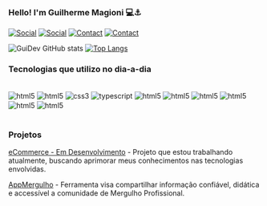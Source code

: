 

### Hello! I'm Guilherme Magioni 💻⚓

[![Social](https://img.shields.io/badge/LinkedIn-0077B5?style=for-the-badge&logo=linkedin&logoColor=white)](https://www.linkedin.com/in/guimagionidev/)
[![Social](https://img.shields.io/badge/GitLab-330F63?style=for-the-badge&logo=gitlab&logoColor=white)](https://gitlab.com/GuilhermeMDev)
[![Contact](https://img.shields.io/badge/Telegram-2CA5E0?style=for-the-badge&logo=telegram&logoColor=white)](https://t.me/guimagioni)
[![Contact](https://img.shields.io/badge/Discord-7289DA?style=for-the-badge&logo=discord&logoColor=white)]()

![GuiDev GitHub stats](https://github-readme-stats.vercel.app/api?username=GuilhermeMDev&show_icons=true&theme=darcula)
[![Top Langs](https://github-readme-stats.vercel.app/api/top-langs/?username=guilhermemdev&layout=compact)]()

### Tecnologias que utilizo no dia-a-dia

<div style="display: inline_block"><br/>
    <img align="center" alt="html5" src="https://img.shields.io/badge/Linux-FCC624?style=for-the-badge&logo=linux&logoColor=black" />
    <img align="center" alt="html5" src="https://img.shields.io/badge/HTML5-E34F26?style=for-the-badge&logo=html5&logoColor=white" />
    <img align="center" alt="css3" src="https://img.shields.io/badge/CSS3-1572B6?style=for-the-badge&logo=css3&logoColor=white" />
    <img align="center" alt="typescript" src="https://img.shields.io/badge/TypeScript-007ACC?style=for-the-badge&logo=typescript&logoColor=white" />
    <img align="center" alt="html5" src="https://img.shields.io/badge/Tailwind_CSS-38B2AC?style=for-the-badge&logo=tailwind-css&logoColor=white" />
    <img align="center" alt="html5" src="https://img.shields.io/badge/Vue.js-35495E?style=for-the-badge&logo=vue.js&logoColor=4FC08D" />
    <img align="center" alt="html5" src="https://img.shields.io/badge/PHP-777BB4?style=for-the-badge&logo=php&logoColor=white" />
    <img align="center" alt="html5" src="https://img.shields.io/badge/Laravel-FF2D20?style=for-the-badge&logo=laravel&logoColor=white" />
    <img align="center" alt="html5" src="https://img.shields.io/badge/MySQL-00000F?style=for-the-badge&logo=mysql&logoColor=white" />
    <img align="center" alt="html5" src="https://img.shields.io/badge/docker-%230db7ed.svg?style=for-the-badge&logo=docker&logoColor=white" />

</div><br>

### Projetos 

[eCommerce - Em Desenvolvimento](https://ecommerce.devi.tools) - Projeto que estou trabalhando atualmente, buscando aprimorar meus conhecimentos nas tecnologias envolvidas.<br>

[AppMergulho](appmergulho.vercel.app) - Ferramenta visa compartilhar informação confiável, didática e accessível a comunidade de Mergulho Profissional.
